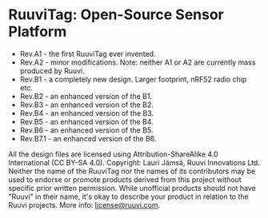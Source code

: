 # RuuviTag: Open-Source Sensor Platform

* Rev.A1 - the first RuuviTag ever invented.
* Rev.A2 - minor modifications. Note: neither A1 or A2 are currently mass produced by Ruuvi.
* Rev.B1 - a completely new design. Larger footprint, nRF52 radio chip etc.
* Rev.B2 - an enhanced version of the B1.
* Rev.B3 - an enhanced version of the B2.
* Rev.B4 - an enhanced version of the B3.
* Rev.B5 - an enhanced version of the B4.
* Rev.B6 - an enhanced version of the B5.
* Rev.B7.1 - an enhanced version of the B6.

All the design files are licensed using Attribution-ShareAlike 4.0 International (CC BY-SA 4.0).
Copyright: Lauri Jämsä, Ruuvi Innovations Ltd. Neither the name of the RuuviTag nor the names of its contributors may be used to endorse or promote products derived from this project without specific prior written permission. While unofficial products should not have "Ruuvi" in their name, it's okay to describe your product in relation to the Ruuvi projects. More info: license@ruuvi.com.